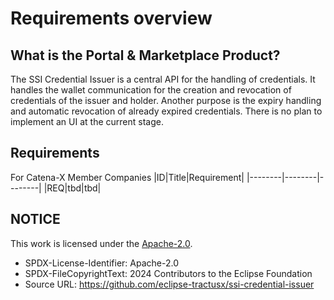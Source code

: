 # Requirements overview

## What is the Portal & Marketplace Product?

The SSI Credential Issuer is a central API for the handling of credentials. It handles the wallet communication for the creation and revocation of credentials of the issuer and holder. Another purpose is the expiry handling and automatic revocation of already expired credentials. There is no plan to implement an UI at the current stage.

## Requirements

<!-- TODO (JJ): could you please add the requirements -->
For Catena-X Member Companies
|ID|Title|Requirement|
|--------|--------|--------|
|REQ|tbd|tbd|

## NOTICE

This work is licensed under the [Apache-2.0](https://www.apache.org/licenses/LICENSE-2.0).

- SPDX-License-Identifier: Apache-2.0
- SPDX-FileCopyrightText: 2024 Contributors to the Eclipse Foundation
- Source URL: https://github.com/eclipse-tractusx/ssi-credential-issuer

